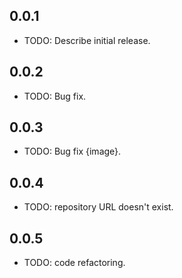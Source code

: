 ## 0.0.1

* TODO: Describe initial release.

## 0.0.2

* TODO: Bug fix.

## 0.0.3

* TODO: Bug fix {image}.

## 0.0.4

* TODO: repository URL doesn't exist.

## 0.0.5

* TODO: code refactoring.